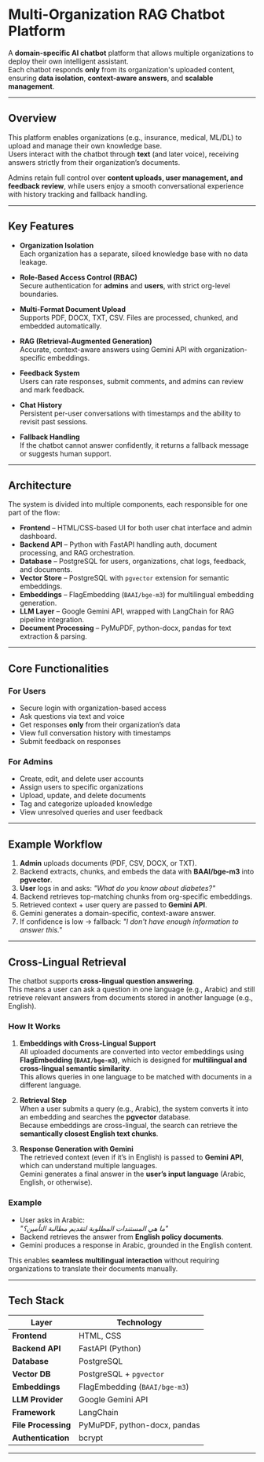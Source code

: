 # Multi-Organization RAG Chatbot Platform

A **domain-specific AI chatbot** platform that allows multiple organizations to deploy their own intelligent assistant.  
Each chatbot responds **only** from its organization's uploaded content, ensuring **data isolation**, **context-aware answers**, and **scalable management**.

---

## Overview
This platform enables organizations (e.g., insurance, medical, ML/DL) to upload and manage their own knowledge base.  
Users interact with the chatbot through **text** (and later voice), receiving answers strictly from their organization’s documents.  

Admins retain full control over **content uploads, user management, and feedback review**, while users enjoy a smooth conversational experience with history tracking and fallback handling.

---

## Key Features
- **Organization Isolation**  
  Each organization has a separate, siloed knowledge base with no data leakage.  

- **Role-Based Access Control (RBAC)**  
  Secure authentication for **admins** and **users**, with strict org-level boundaries.  

- **Multi-Format Document Upload**  
  Supports PDF, DOCX, TXT, CSV. Files are processed, chunked, and embedded automatically.  

- **RAG (Retrieval-Augmented Generation)**  
  Accurate, context-aware answers using Gemini API with organization-specific embeddings.  

- **Feedback System**  
  Users can rate responses, submit comments, and admins can review and mark feedback.  

- **Chat History**  
  Persistent per-user conversations with timestamps and the ability to revisit past sessions.  

- **Fallback Handling**  
  If the chatbot cannot answer confidently, it returns a fallback message or suggests human support.  
 

---

## Architecture
The system is divided into multiple components, each responsible for one part of the flow:

- **Frontend** – HTML/CSS-based UI for both user chat interface and admin dashboard.  
- **Backend API** – Python with FastAPI handling auth, document processing, and RAG orchestration.  
- **Database** – PostgreSQL for users, organizations, chat logs, feedback, and documents.  
- **Vector Store** – PostgreSQL with `pgvector` extension for semantic embeddings.  
- **Embeddings** – FlagEmbedding (`BAAI/bge-m3`) for multilingual embedding generation.  
- **LLM Layer** – Google Gemini API, wrapped with LangChain for RAG pipeline integration.  
- **Document Processing** – PyMuPDF, python-docx, pandas for text extraction & parsing.  
 

---

##  Core Functionalities
###  For Users
- Secure login with organization-based access  
- Ask questions via text  and voice 
- Get responses **only** from their organization’s data  
- View full conversation history with timestamps  
- Submit feedback on responses  

###  For Admins
- Create, edit, and delete user accounts  
- Assign users to specific organizations  
- Upload, update, and delete documents  
- Tag and categorize uploaded knowledge  
- View unresolved queries and user feedback  

---

##  Example Workflow
1. **Admin** uploads documents (PDF, CSV, DOCX, or TXT).  
2. Backend extracts, chunks, and embeds the data with **BAAI/bge-m3** into **pgvector**.  
3. **User** logs in and asks: *"What do you know about diabetes?"*  
4. Backend retrieves top-matching chunks from org-specific embeddings.  
5. Retrieved context + user query are passed to **Gemini API**.  
6. Gemini generates a domain-specific, context-aware answer.  
7. If confidence is low → fallback: *"I don't have enough information to answer this."*  

---
##  Cross-Lingual Retrieval

The chatbot supports **cross-lingual question answering**.  
This means a user can ask a question in one language (e.g., Arabic) and still retrieve relevant answers from documents stored in another language (e.g., English).

### How It Works
1. **Embeddings with Cross-Lingual Support**  
   All uploaded documents are converted into vector embeddings using **FlagEmbedding (`BAAI/bge-m3`)**, which is designed for **multilingual and cross-lingual semantic similarity**.  
   This allows queries in one language to be matched with documents in a different language.  

2. **Retrieval Step**  
   When a user submits a query (e.g., Arabic), the system converts it into an embedding and searches the **pgvector** database.  
   Because embeddings are cross-lingual, the search can retrieve the **semantically closest English text chunks**.  

3. **Response Generation with Gemini**  
   The retrieved context (even if it’s in English) is passed to **Gemini API**, which can understand multiple languages.  
   Gemini generates a final answer in the **user’s input language** (Arabic, English, or otherwise).  

### Example
- User asks in Arabic:  
  *"ما هي المستندات المطلوبة لتقديم مطالبة التأمين؟"*  
- Backend retrieves the answer from **English policy documents**.  
- Gemini produces a response in Arabic, grounded in the English content.  


This enables **seamless multilingual interaction** without requiring organizations to translate their documents manually.

---
##  Tech Stack
| Layer               | Technology |
|---------------------|------------|
| **Frontend**        | HTML, CSS |
| **Backend API**     | FastAPI (Python) |
| **Database**        | PostgreSQL |
| **Vector DB**       | PostgreSQL + `pgvector` |
| **Embeddings**      | FlagEmbedding (`BAAI/bge-m3`) |
| **LLM Provider**    | Google Gemini API |
| **Framework**       | LangChain |
| **File Processing** | PyMuPDF, python-docx, pandas |
| **Authentication**  | bcrypt |


---

